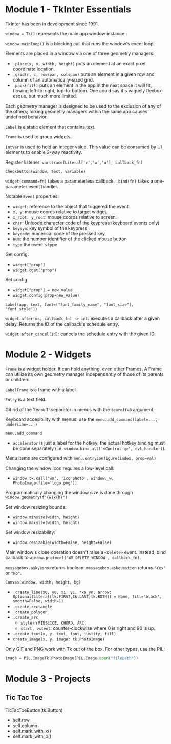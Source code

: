 # Module 1 - TkInter Essentials

TkInter has been in development since 1991.

`window = Tk()` represents the main app window instance.

`window.mainloop()` is a blocking call that runs the window's event loop.

Elements are placed in a window via one of three geometry managers:
- `.place(x, y, width, height)` puts an element at an exact pixel coordinate location.
- `.grid(r, c, rowspan, colspan)` puts an element in a given row and column of an automatically-sized grid.
- `.pack(fill)` puts an element in the app in the next space it will fit, flowing left-to-right, top-to-bottom. One could say it's vaguely flexbox-esque, but much more limited.

Each geometry manager is designed to be used to the exclusion of any of the others; mixing geometry managers within the same app causes undefined behavior.

`Label` is a static element that contains text.

`Frame` is used to group widgets.

`IntVar` is used to hold an integer value. This value can be consumed by UI elements to enable 2-way reactivity.

Register listener: `var.trace(Literal['r','w','u'], callback_fn)`

`Checkbutton(window, text, variable)`

`widget(command=fn)` takes a parameterless callback. `.bind(fn)` takes a one-parameter event handler.

Notable `Event` properties:
- `widget`: reference to the object that triggered the event.
- `x, y`: mouse coords relative to target widget.
- `x_root, y_root`: mouse coords relative to screen.
- `char`: Unicode character code of the keypress (keyboard events only)
- `keysym`: key symbol of the keypress
- `keycode`: numerical code of the pressed key 
- `num`: the number identifier of the clicked mouse button
- `type` the event's type

Get config:
- `widget["prop"]`
- `widget.cget("prop")`

Set config
- `widget["prop"] = new_value`
- `widget.config(prop=new_value)`

`Label(app, text, font=("font_family_name", "font_size"[, "font_style"])`

`widget.after(ms, callback_fn) -> int`: executes a callback after a given delay. Returns the ID of the callback's schedule entry.

`widget.after_cancel(id)`: cancels the schedule entry with the given ID.

# Module 2 - Widgets

`Frame` is a widget holder. It can hold anything, even other Frames. A Frame can utilize its own geometry manager independently of those of its parents or children.

`LabelFrame` is a frame with a label.

`Entry` is a text field.

Git rid of the 'tearoff' separator in menus with the `tearoff=0` argument.

Keyboard accesibility with menus: use the `menu.add_command(label=..., underline=...)`

`menu.add_command`
- `accelerator` is just a label for the hotkey; the actual hotkey binding must be done separately (i.e. `window.bind_all('<Control-q>', evt_handler)`).

Menu items are configured with `menu.entryconfigure(index, prop=val)`

Changing the window icon requires a low-level call:
- `window.tk.call('wm', 'iconphoto', window._w, PhotoImage(file='logo.png'))`

Programmatically changing the window size is done through `window.geometry(f"{w}x{h}")`

Set window resizing bounds:
- `window.minsize(width, height)`
- `window.maxsize(width, height)`

Set window resizability:
- `window.resizable(width=False, height=False)`

Main window's close operation doesn't raise a `<Delete>` event. Instead, bind callback to `window.protocol('WM_DELETE_WINDOW', callback_fn)`.

`messagebox.askyesno` returns boolean. `messagebox.askquestion` returns `"Yes"` or `"No"`.

`Canvas(window, width, height, bg)`
- `.create_line(x0, y0, x1, y1, *xn_yn, arrow: Optional[Literal[tk.FIRST,tk.LAST,tk.BOTH]] = None, fill='black', smooth=False, width=1)`
- `.create_rectangle`
- `.create_polygon`
- `.create_arc`
	- `style` in `PIESLICE, CHORD, ARC`
	- `start, extent`: counter-clockwise where 0 is right and 90 is up.
- `.create_text(x, y, text, font, justify, fill)`
- `create_image(x, y, image: tk.PhotoImage)`

Only GIF and PNG work with Tk out of the box. For other types, use the PIL:
```python
image = PIL.ImageTk.PhotoImage(PIL.Image.open("filepath"))
```

# Module 3 - Projects

## Tic Tac Toe

TicTacToeButton(tk.Button)
- self.row
- self.column
- self.mark_with_x()
- self.mark_with_o()